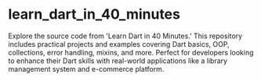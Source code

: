 # learn_dart_in_40_minutes
Explore the source code from 'Learn Dart in 40 Minutes.' This repository includes practical projects and examples covering Dart basics, OOP, collections, error handling, mixins, and more. Perfect for developers looking to enhance their Dart skills with real-world applications like a library management system and e-commerce platform.
